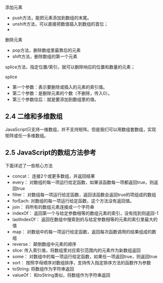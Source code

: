 添加元素

- push方法，能把元素添加到数组的末尾。
- unshift方法，可以直接把数值插入到数组的首位；
- 
删除元素
- pop方法，删除数组里最靠后的元素
- shift方法，删除数组的第一个元素

splice方法，指定位置/索引，就可以删除响应的位置和数量的元素；

splice
- 第一个参数：表示要删除或插入的元素的索引值。
- 第二个参数：是删除元素的个数（不删除，传入0）。
- 第三个参数往后：就是要添加到数组里的值。

## 2.4 二维和多维数组

JavaScript只支持一维数组，并不支持矩阵。但是我们可以用数组套数组，实现矩阵或任一多维数组。


## 2.5 JavaScript的数组方法参考

下面详述了一些核心方法

> 
- concat：  连接2个或更多数组，并返回结果
- every：  对数组的每一项运行给定函数，如果该函数每一项都返回true，则返回true
- filter：  对数组每一项运行给定函数，返回该函数会返回true的项组成的数组
- forEach:  对数组的每一项运行给定函数，这个方法没有返回值。
- join：  将所有的数组元素连接成一个字符串
- indexOf：  返回第一个与给定参数相等的数组元素的索引，没有找到则返回-1
- lastIndexOf：  返回在数组中搜索到的与给定参数相等的元素的索引里最大的值
- map：  对数组中的每一项运行给定函数，返回每次函数调用的结果组成的数组
- reverse：  颠倒数组中元素的顺序
- slice:  传入索引值，将数组里对应索引范围内的元素作为新数组返回
- some：   对数组中的每一项运行给定函数，如果任一项返回true，则返回true
- sort：   按照字母顺序对数组排序，支持传入指定排序方法的函数作为参数
- toString:  将数组作为字符串返回
- valueOf：  和toString类似，将数组作为字符串返回

